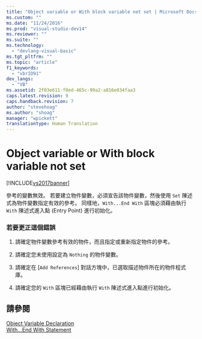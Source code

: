 ```yaml
---
title: "Object variable or With block variable not set | Microsoft Docs"
ms.custom: ""
ms.date: "11/24/2016"
ms.prod: "visual-studio-dev14"
ms.reviewer: ""
ms.suite: ""
ms.technology: 
  - "devlang-visual-basic"
ms.tgt_pltfrm: ""
ms.topic: "article"
f1_keywords: 
  - "vbrID91"
dev_langs: 
  - "VB"
ms.assetid: 2f03e611-f0ed-465c-99a2-a816e034faa3
caps.latest.revision: 9
caps.handback.revision: 7
author: "stevehoag"
ms.author: "shoag"
manager: "wpickett"
translationtype: Human Translation
---
```

# Object variable or With block variable not set
[!INCLUDE[vs2017banner](../../../csharp/includes/vs2017banner.md)]

參考的變數無效。  若要建立物件變數，必須宣告該物件變數，然後使用 `Set` 陳述式為物件變數指定有效的參考。  同樣地，`With...End With` 區塊必須藉由執行 `With` 陳述式進入點 \(Entry Point\) 進行初始化。  
  
### 若要更正這個錯誤  
  
1.  請確定物件變數參考有效的物件，而且指定或重新指定物件的參考。  
  
2.  請確定您未使用設定為 `Nothing` 的物件變數。  
  
3.  請確定在 \[`Add References`\] 對話方塊中，已選取描述物件所在的物件程式庫。  
  
4.  請確定您的 `With` 區塊已經藉由執行 `With` 陳述式進入點進行初始化。  
  
## 請參閱  
 [Object Variable Declaration](../../../visual-basic/programming-guide/language-features/variables/object-variable-declaration.md)   
 [With...End With Statement](../../../visual-basic/language-reference/statements/with-end-with-statement.md)